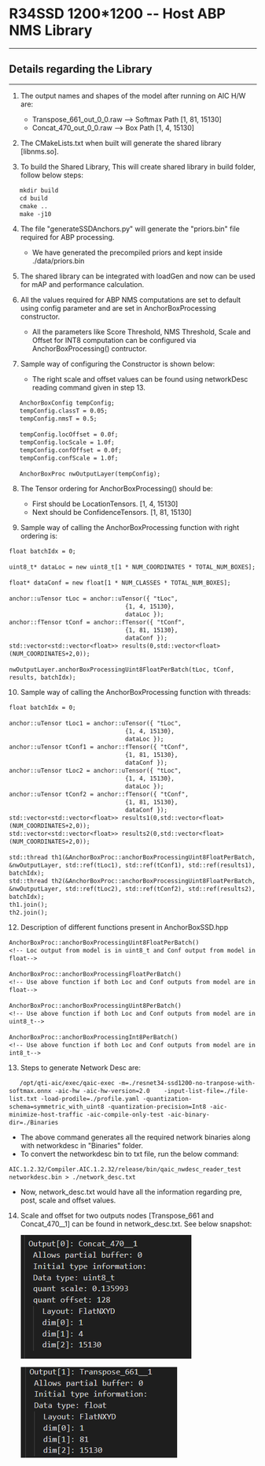 # R34SSD 1200*1200 -- Host ABP NMS Library
---

## Details regarding the Library
---

1. The output names and shapes of the model after running on AIC H/W are:
   * Transpose_661_out_0_0.raw --> Softmax Path [1, 81, 15130]
   * Concat_470_out_0_0.raw --> Box Path [1, 4, 15130]

2. The CMakeLists.txt when built will generate the shared library [libnms.so].

3. To build the Shared Library, This will create shared library in build folder, follow below steps:

````
   mkdir build
   cd build
   cmake ..
   make -j10
````

4. The file "generateSSDAnchors.py" will generate the "priors.bin" file required for ABP processing.
   * We have generated the precompiled priors and kept inside ./data/priors.bin

5. The shared library can be integrated with loadGen and now can be used for mAP and performance calculation.

6. All the values required for ABP NMS computations are set to default using config parameter and are set in AnchorBoxProcessing constructor.
   * All the parameters like Score Threshold, NMS Threshold, Scale and Offset for INT8 computation can be configured via AnchorBoxProcessing() contructor.

7. Sample way of configuring the Constructor is shown below:
   * The right scale and offset values can be found using networkDesc reading command given in step 13.

````
   AnchorBoxConfig tempConfig;
   tempConfig.classT = 0.05;
   tempConfig.nmsT = 0.5;

   tempConfig.locOffset = 0.0f;
   tempConfig.locScale = 1.0f;
   tempConfig.confOffset = 0.0f;
   tempConfig.confScale = 1.0f;

   AnchorBoxProc nwOutputLayer(tempConfig);
````

8. The Tensor ordering for AnchorBoxProcessing() should be:
   * First should be LocationTensors. [1, 4, 15130]
   * Next should be ConfidenceTensors. [1, 81, 15130]

9. Sample way of calling the AnchorBoxProcessing function with right ordering is:

````
float batchIdx = 0;

uint8_t* dataLoc = new uint8_t[1 * NUM_COORDINATES * TOTAL_NUM_BOXES];

float* dataConf = new float[1 * NUM_CLASSES * TOTAL_NUM_BOXES];

anchor::uTensor tLoc = anchor::uTensor({ "tLoc",
                                 {1, 4, 15130},
                                 dataLoc });
anchor::fTensor tConf = anchor::fTensor({ "tConf",
                                 {1, 81, 15130},
                                 dataConf });
std::vector<std::vector<float>> results(0,std::vector<float>(NUM_COORDINATES+2,0));

nwOutputLayer.anchorBoxProcessingUint8FloatPerBatch(tLoc, tConf, results, batchIdx);
````

10. Sample way of calling the AnchorBoxProcessing function with threads:

````
float batchIdx = 0;

anchor::uTensor tLoc1 = anchor::uTensor({ "tLoc",
                                 {1, 4, 15130},
                                 dataLoc });
anchor::uTensor tConf1 = anchor::fTensor({ "tConf",
                                 {1, 81, 15130},
                                 dataConf });
anchor::uTensor tLoc2 = anchor::uTensor({ "tLoc",
                                 {1, 4, 15130},
                                 dataLoc });
anchor::uTensor tConf2 = anchor::fTensor({ "tConf",
                                 {1, 81, 15130},
                                 dataConf });
std::vector<std::vector<float>> results1(0,std::vector<float>(NUM_COORDINATES+2,0));
std::vector<std::vector<float>> results2(0,std::vector<float>(NUM_COORDINATES+2,0));

std::thread th1(&AnchorBoxProc::anchorBoxProcessingUint8FloatPerBatch, &nwOutputLayer, std::ref(tLoc1), std::ref(tConf1), std::ref(results1), batchIdx);
std::thread th2(&AnchorBoxProc::anchorBoxProcessingUint8FloatPerBatch, &nwOutputLayer, std::ref(tLoc2), std::ref(tConf2), std::ref(results2), batchIdx);
th1.join();
th2.join();
````


12. Description of different functions present in AnchorBoxSSD.hpp

````
AnchorBoxProc::anchorBoxProcessingUint8FloatPerBatch()
<!-- Loc output from model is in uint8_t and Conf output from model in float-->

AnchorBoxProc::anchorBoxProcessingFloatPerBatch()
<!-- Use above function if both Loc and Conf outputs from model are in float-->

AnchorBoxProc::anchorBoxProcessingUint8PerBatch()
<!-- Use above function if both Loc and Conf outputs from model are in uint8_t-->

AnchorBoxProc::anchorBoxProcessingInt8PerBatch()
<!-- Use above function if both Loc and Conf outputs from model are in int8_t-->

````

13. Steps to generate Network Desc are:

````
   /opt/qti-aic/exec/qaic-exec -m=./resnet34-ssd1200-no-tranpose-with-softmax.onnx -aic-hw -aic-hw-version=2.0    -input-list-file=./file-list.txt -load-prodile=./profile.yaml -quantization-schema=symmetric_with_uint8 -quantization-precision=Int8 -aic-minimize-host-traffic -aic-compile-only-test -aic-binary-dir=./Binaries
````

   * The above command generates all the required network binaries along with networkdesc in "Binaries" folder.
   * To convert the networkdesc bin to txt file, run the below command:

````
AIC.1.2.32/Compiler.AIC.1.2.32/release/bin/qaic_nwdesc_reader_test networkdesc.bin > ./network_desc.txt
````
   * Now, network_desc.txt would have all the information regarding pre, post, scale and offset values.

14. Scale and offset for two outputs nodes [Transpose_661 and Concat_470__1] can be found in network_desc.txt.
    See below snapshot:

    ![diagram](Concat_470.png)

    ![diagram](Transpose_661.png)

